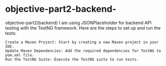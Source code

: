 # objective-part2-backend-
objective-part2(backend)
I am using JSONPlaceholder for backend API testing with the TestNG framework. Here are the steps to set up and run the tests:

    Create a Maven Project: Start by creating a new Maven project in your IDE.
    Update Maven Dependencies: Add the required dependencies for TestNG to pom.xml file.
    Run the TestNG Suite: Execute the TestNG suite to run tests.
